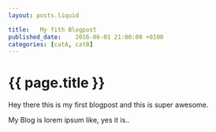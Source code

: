 ```yaml
---
layout: posts.liquid

title:   My fith Blogpost
published_date:    2016-06-01 21:00:00 +0100
categories: [catA, catB]
---
```

# {{ page.title }}

Hey there this is my first blogpost and this is super awesome.

My Blog is lorem ipsum like, yes it is..
